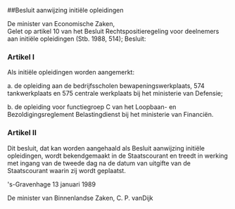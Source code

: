 <meta http-equiv='Content-Type' content='text/html; charset=utf-8' />

##Besluit aanwijzing initiële opleidingen

De minister van Economische Zaken,  
Gelet op artikel 10 van het Besluit Rechtspositieregeling voor deelnemers aan initiële opleidingen (Stb. 1988, 514);
Besluit:    

### Artikel  I  

Als initiële opleidingen worden aangemerkt: 

a. de opleiding aan de bedrijfsscholen bewapeningswerkplaats, 574 tankwerkplaats en 575 centrale werkplaats bij het ministerie van Defensie;  

b. de opleiding voor functiegroep C van het Loopbaan- en Bezoldigingsreglement Belastingdienst bij het ministerie van Financiën.    

### Artikel  II  

Dit besluit, dat kan worden aangehaald als Besluit aanwijzing initiële opleidingen, wordt bekendgemaakt in de Staatscourant en treedt in werking met ingang van de tweede dag na de datum van uitgifte van de Staatscourant waarin zij wordt geplaatst.  

's-Gravenhage 
13 januari 1989    

De 
minister van Binnenlandse Zaken, 
C. P. vanDijk    
